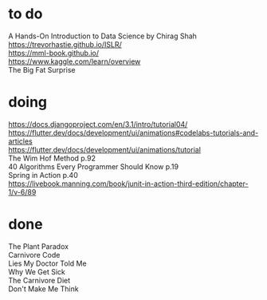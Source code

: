 # to do    
A Hands-On Introduction to Data Science by Chirag Shah  
https://trevorhastie.github.io/ISLR/  
https://mml-book.github.io/  
https://www.kaggle.com/learn/overview  
The Big Fat Surprise  
# doing
https://docs.djangoproject.com/en/3.1/intro/tutorial04/  
https://flutter.dev/docs/development/ui/animations#codelabs-tutorials-and-articles  
https://flutter.dev/docs/development/ui/animations/tutorial  
The Wim Hof Method p.92  
40 Algorithms Every Programmer Should Know p.19  
Spring in Action p.40    
https://livebook.manning.com/book/junit-in-action-third-edition/chapter-1/v-6/89
# done
The Plant Paradox  
Carnivore Code  
Lies My Doctor Told Me  
Why We Get Sick  
The Carnivore Diet  
Don't Make Me Think  
